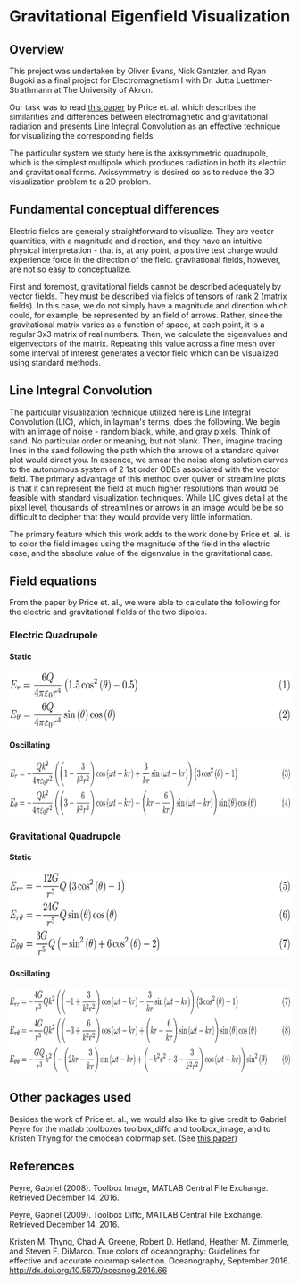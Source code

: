 # Gravitational Eigenfield Visualization

## Overview
This project was undertaken by Oliver Evans, Nick Gantzler, and Ryan Bugoki as a final project for Electromagnetism I with Dr. Jutta Luettmer-Strathmann at The University of Akron.

Our task was to read [this paper](https://arxiv.org/abs/1212.4730) by Price et. al. which describes the similarities and differences between electromagnetic and gravitational radiation and presents Line Integral Convolution as an effective technique for visualizing the corresponding fields.

The particular system we study here is the axissymmetric quadrupole, which is the simplest multipole which produces radiation in both its electric and gravitational forms. Axissymmetry is desired so as to reduce the 3D visualization problem to a 2D problem.

## Fundamental conceptual differences
Electric fields are generally straightforward to visualize. They are vector quantities, with a magnitude and direction, and they have an intuitive physical interpretation - that is, at any point, a positive test charge would experience force in the direction of the field. gravitational fields, however, are not so easy to conceptualize.

First and foremost, gravitational fields cannot be described adequately by vector fields. They must be described via fields of tensors of rank 2 (matrix fields). In this case, we do not simply have a magnitude and direction which could, for example, be represented by an field of arrows. Rather, since the gravitational matrix varies as a function of space, at each point, it is a regular 3x3 matrix of real numbers. Then, we calculate the eigenvalues and eigenvectors of the matrix. Repeating this value across a fine mesh over some interval of interest generates a vector field which can be visualized using standard methods.

## Line Integral Convolution
The particular visualization technique utilized here is Line Integral Convolution (LIC), which, in layman's terms, does the following. We begin with an image of noise - random black, white, and gray pixels. Think of sand. No particular order or meaning, but not blank. Then, imagine tracing lines in the sand following the path which the arrows of a standard quiver plot would direct you. In essence, we smear the noise along solution curves to the autonomous system of 2 1st order ODEs associated with the vector field. The primary advantage of this method over quiver or streamline plots is that it can represent the field at much higher resolutions than would be feasible with standard visualization techniques. While LIC gives detail at the pixel level, thousands of streamlines or arrows in an image would be be so difficult to decipher that they would provide very little information.

The primary feature which this work adds to the work done by Price et. al. is to color the field images using the magnitude of the field in the electric case, and the absolute value of the eigenvalue in the gravitational case.

## Field equations
From the paper by Price et. al., we were able to calculate the following for the electric and gravitational fields of the two dipoles.

### Electric Quadrupole

#### Static

<img src="readme_files/es.png" height=100px />

#### Oscillating

<img src="readme_files/eo.png" height=100px />

### Gravitational Quadrupole

#### Static

<img src="readme_files/gs.png" height=150px />

#### Oscillating

<img src="readme_files/go.png" height=150px />

## Other packages used
Besides the work of Price et. al., we would also like to give credit to Gabriel Peyre for the matlab toolboxes toolbox_diffc and toolbox_image, and to Kristen Thyng for the cmocean colormap set. (See [this paper](http://dx.doi.org/10.5670/oceanog.2016.66))

## References
Peyre, Gabriel (2008). Toolbox Image, MATLAB Central File Exchange. Retrieved December 14, 2016.

Peyre, Gabriel (2009). Toolbox Diffc, MATLAB Central File Exchange. Retrieved December 14, 2016.

Kristen M. Thyng, Chad A. Greene, Robert D. Hetland, Heather M. Zimmerle, and Steven F. DiMarco. True colors of oceanography: Guidelines for effective and accurate colormap selection. Oceanography, September 2016. <http://dx.doi.org/10.5670/oceanog.2016.66>
